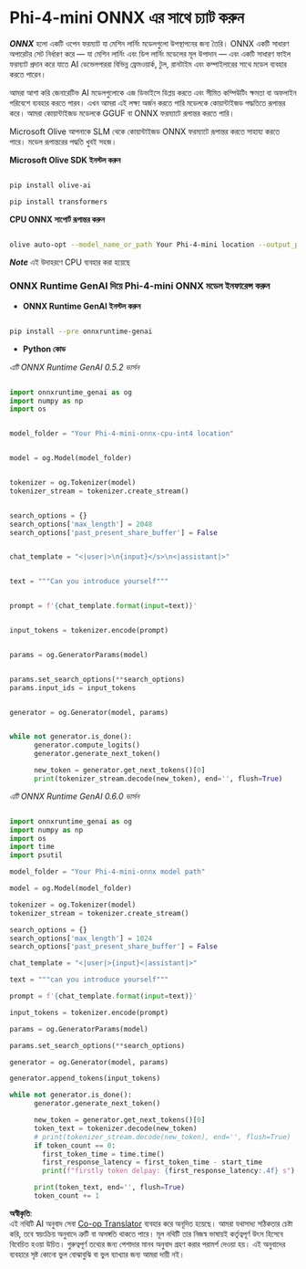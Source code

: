 <!--
CO_OP_TRANSLATOR_METADATA:
{
  "original_hash": "c98217bb3eff6c24e97b104b21632fd0",
  "translation_date": "2025-07-17T03:16:26+00:00",
  "source_file": "md/02.Application/01.TextAndChat/Phi4/ChatWithPhi4ONNX/README.md",
  "language_code": "bn"
}
-->
# **Phi-4-mini ONNX এর সাথে চ্যাট করুন**

***ONNX*** হলো একটি ওপেন ফরম্যাট যা মেশিন লার্নিং মডেলগুলো উপস্থাপনের জন্য তৈরি। ONNX একটি সাধারণ অপারেটর সেট নির্ধারণ করে — যা মেশিন লার্নিং এবং ডিপ লার্নিং মডেলের মূল উপাদান — এবং একটি সাধারণ ফাইল ফরম্যাট প্রদান করে যাতে AI ডেভেলপাররা বিভিন্ন ফ্রেমওয়ার্ক, টুল, রানটাইম এবং কম্পাইলারের সাথে মডেল ব্যবহার করতে পারেন।

আমরা আশা করি জেনারেটিভ AI মডেলগুলোকে এজ ডিভাইসে ডিপ্লয় করতে এবং সীমিত কম্পিউটিং ক্ষমতা বা অফলাইন পরিবেশে ব্যবহার করতে পারব। এখন আমরা এই লক্ষ্য অর্জন করতে পারি মডেলকে কোয়ান্টাইজড পদ্ধতিতে রূপান্তর করে। আমরা কোয়ান্টাইজড মডেলকে GGUF বা ONNX ফরম্যাটে রূপান্তর করতে পারি।

Microsoft Olive আপনাকে SLM থেকে কোয়ান্টাইজড ONNX ফরম্যাটে রূপান্তর করতে সাহায্য করতে পারে। মডেল রূপান্তরের পদ্ধতি খুবই সহজ।

**Microsoft Olive SDK ইনস্টল করুন**


```bash

pip install olive-ai

pip install transformers

```

**CPU ONNX সাপোর্ট রূপান্তর করুন**

```bash

olive auto-opt --model_name_or_path Your Phi-4-mini location --output_path Your onnx ouput location --device cpu --provider CPUExecutionProvider --precision int4 --use_model_builder --log_level 1

```

***Note*** এই উদাহরণে CPU ব্যবহার করা হয়েছে


### **ONNX Runtime GenAI দিয়ে Phi-4-mini ONNX মডেল ইনফারেন্স করুন**

- **ONNX Runtime GenAI ইনস্টল করুন**

```bash

pip install --pre onnxruntime-genai

```

- **Python কোড**

*এটি ONNX Runtime GenAI 0.5.2 ভার্সন*

```python

import onnxruntime_genai as og
import numpy as np
import os


model_folder = "Your Phi-4-mini-onnx-cpu-int4 location"


model = og.Model(model_folder)


tokenizer = og.Tokenizer(model)
tokenizer_stream = tokenizer.create_stream()


search_options = {}
search_options['max_length'] = 2048
search_options['past_present_share_buffer'] = False


chat_template = "<|user|>\n{input}</s>\n<|assistant|>"


text = """Can you introduce yourself"""


prompt = f'{chat_template.format(input=text)}'


input_tokens = tokenizer.encode(prompt)


params = og.GeneratorParams(model)


params.set_search_options(**search_options)
params.input_ids = input_tokens


generator = og.Generator(model, params)


while not generator.is_done():
      generator.compute_logits()
      generator.generate_next_token()

      new_token = generator.get_next_tokens()[0]
      print(tokenizer_stream.decode(new_token), end='', flush=True)

```


*এটি ONNX Runtime GenAI 0.6.0 ভার্সন*

```python

import onnxruntime_genai as og
import numpy as np
import os
import time
import psutil

model_folder = "Your Phi-4-mini-onnx model path"

model = og.Model(model_folder)

tokenizer = og.Tokenizer(model)
tokenizer_stream = tokenizer.create_stream()

search_options = {}
search_options['max_length'] = 1024
search_options['past_present_share_buffer'] = False

chat_template = "<|user|>{input}<|assistant|>"

text = """can you introduce yourself"""

prompt = f'{chat_template.format(input=text)}'

input_tokens = tokenizer.encode(prompt)

params = og.GeneratorParams(model)

params.set_search_options(**search_options)

generator = og.Generator(model, params)

generator.append_tokens(input_tokens)

while not generator.is_done():
      generator.generate_next_token()

      new_token = generator.get_next_tokens()[0]
      token_text = tokenizer.decode(new_token)
      # print(tokenizer_stream.decode(new_token), end='', flush=True)
      if token_count == 0:
        first_token_time = time.time()
        first_response_latency = first_token_time - start_time
        print(f"firstly token delpay: {first_response_latency:.4f} s")

      print(token_text, end='', flush=True)
      token_count += 1

```

**অস্বীকৃতি**:  
এই নথিটি AI অনুবাদ সেবা [Co-op Translator](https://github.com/Azure/co-op-translator) ব্যবহার করে অনূদিত হয়েছে। আমরা যথাসাধ্য সঠিকতার চেষ্টা করি, তবে স্বয়ংক্রিয় অনুবাদে ত্রুটি বা অসঙ্গতি থাকতে পারে। মূল নথিটি তার নিজস্ব ভাষায়ই কর্তৃত্বপূর্ণ উৎস হিসেবে বিবেচিত হওয়া উচিত। গুরুত্বপূর্ণ তথ্যের জন্য পেশাদার মানব অনুবাদ গ্রহণ করার পরামর্শ দেওয়া হয়। এই অনুবাদের ব্যবহারে সৃষ্ট কোনো ভুল বোঝাবুঝি বা ভুল ব্যাখ্যার জন্য আমরা দায়ী নই।